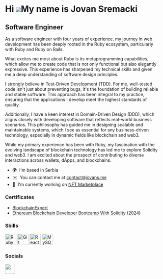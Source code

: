 Hi ![](https://user-images.githubusercontent.com/18350557/176309783-0785949b-9127-417c-8b55-ab5a4333674e.gif)My name is Jovan Sremacki
======================================================================================================================================

Software Engineer
-----------------

As a software engineer with four years of experience, my journey in web development has been deeply rooted in the Ruby ecosystem, particularly with Ruby and Ruby on Rails.

What excites me most about Ruby is its metaprogramming capabilities, which allow me to create code that is not only functional but also elegantly expressive. This experience has sharpened my technical skills and given me a deep understanding of software design principles.

I strongly believe in Test-Driven Development (TDD). For me, well-tested code isn't just about preventing bugs; it's the foundation of building reliable and stable software. This approach has been integral to my practice, ensuring that the applications I develop meet the highest standards of quality.

Additionally, I have a keen interest in Domain-Driven Design (DDD), which aligns closely with developing software that reflects real-world business scenarios. This philosophy has guided me in designing scalable and maintainable systems, which I see as essential for any business-driven technology, especially in dynamic fields like blockchain and web3.

While my primary experience has been with Ruby, my fascination with the evolving landscape of blockchain technology has led me to explore Solidity and web3. I am excited about the prospect of contributing to diverse interactions across wallets, dApps, and blockchains.



*   🌍  I'm based in Serbia
*   ✉️  You can contact me at [contact@jovans.me](mailto:contact@jovans.me)
*   🧠  I'm currently working on [NFT Marketplace](https://github.com/jovan-sremacki/nft_marketplace)

  ### Certificates
  * [BlockchainExpert]([https://www.algoexpert.io/blockchain/index](https://www.linkedin.com/in/jovan-sremacki/overlay/1716668671284/single-media-viewer/?profileId=ACoAACdq46wBwsEI5lzWPT3et23BJwzmdEj44ZQ))
  * [Ethereum Blockchain Developer Bootcamp With Solidity (2024)](https://www.linkedin.com/in/jovan-sremacki/overlay/1716835314198/single-media-viewer/?type=IMAGE&profileId=ACoAACdq46wBwsEI5lzWPT3et23BJwzmdEj44ZQ)
  
  ### Skills 
<p align="left">
<a href="https://www.ruby-lang.org/en/" target="_blank" rel="noreferrer"><img src="https://raw.githubusercontent.com/danielcranney/readme-generator/main/public/icons/skills/ruby-colored.svg" width="36" height="36" alt="Ruby" /></a>
<a href="https://git-scm.com/" target="_blank" rel="noreferrer"><img src="https://raw.githubusercontent.com/danielcranney/readme-generator/main/public/icons/skills/git-colored.svg" width="36" height="36" alt="Git" /></a>
<a href="https://reactjs.org/" target="_blank" rel="noreferrer"><img src="https://raw.githubusercontent.com/danielcranney/readme-generator/main/public/icons/skills/react-colored.svg" width="36" height="36" alt="React" /></a>
<a href="https://www.mysql.com/" target="_blank" rel="noreferrer"><img src="https://raw.githubusercontent.com/danielcranney/readme-generator/main/public/icons/skills/mysql-colored.svg" width="36" height="36" alt="MySQL" /></a>
</p>
                    
### Socials
                  
                  
<p align="left">
  <a href="https://www.linkedin.com/in/jovan-sremacki" target="_blank" rel="noreferrer"><img src="https://raw.githubusercontent.com/danielcranney/readme-generator/main/public/icons/socials/linkedin.svg" width="32" height="32" /></a>
</p>
